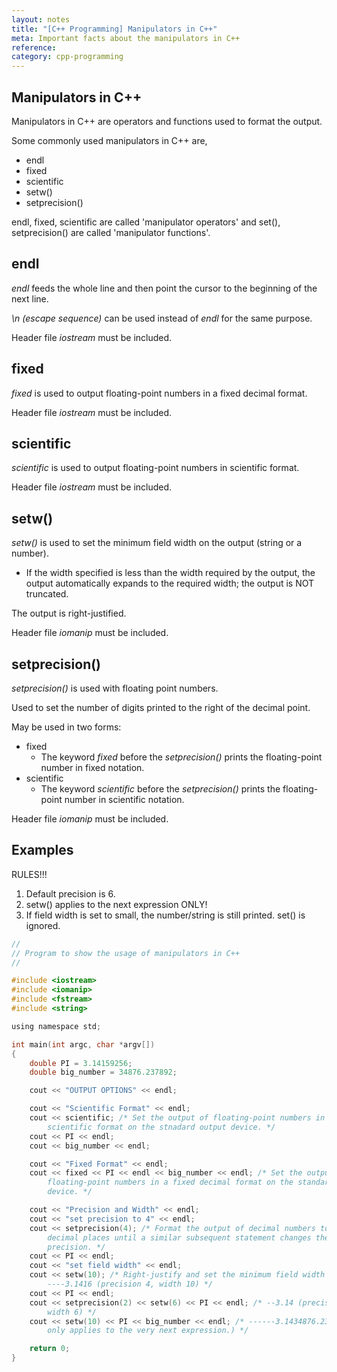 ```yaml
---
layout: notes
title: "[C++ Programming] Manipulators in C++"
meta: Important facts about the manipulators in C++
reference: 
category: cpp-programming
---
```


## Manipulators in C++

Manipulators in C++ are operators and functions used to format the output.

Some commonly used manipulators in C++ are,
* endl
* fixed
* scientific
* setw()
* setprecision()

endl, fixed, scientific are called 'manipulator operators' and set(),
setprecision() are called 'manipulator functions'.

## endl

*endl* feeds the whole line and then point the cursor to the beginning of the
next line.

*\n (escape sequence)* can be used instead of *endl* for the same purpose.

Header file *iostream* must be included.

## fixed

*fixed* is used to output floating-point numbers in a fixed decimal format.

Header file *iostream* must be included.

## scientific

*scientific* is used to output floating-point numbers in scientific format.

Header file *iostream* must be included.

## setw()

*setw()* is used to set the minimum field width on the output (string or a 
number).
* If the width specified is less than the width required by the output, the
  output automatically expands to the required width; the output is NOT
  truncated.

The output is right-justified.

Header file *iomanip* must be included. 

## setprecision()

*setprecision()* is used with floating point numbers.

Used to set the number of digits printed to the right of the decimal
point.

May be used in two forms:
* fixed
    - The keyword *fixed* before the *setprecision()* prints the floating-point
      number in fixed notation.
* scientific
    - The keyword *scientific* before the *setprecision()* prints the
      floating-point number in scientific notation.

Header file *iomanip* must be included. 

## Examples

RULES!!!
1. Default precision is 6.
2. setw() applies to the next expression ONLY!
3. If field width is set to small, the number/string is still printed. set() is
   ignored.

```c
//
// Program to show the usage of manipulators in C++
//

#include <iostream>
#include <iomanip>
#include <fstream>
#include <string>

using namespace std;

int main(int argc, char *argv[])
{
    double PI = 3.14159256;
    double big_number = 34876.237892;

    cout << "OUTPUT OPTIONS" << endl;

    cout << "Scientific Format" << endl;
    cout << scientific; /* Set the output of floating-point numbers in a 
        scientific format on the stnadard output device. */
    cout << PI << endl;
    cout << big_number << endl;

    cout << "Fixed Format" << endl; 
    cout << fixed << PI << endl << big_number << endl; /* Set the output of
        floating-point numbers in a fixed decimal format on the standard output
        device. */

    cout << "Precision and Width" << endl;
    cout << "set precision to 4" << endl; 
    cout << setprecision(4); /* Format the output of decimal numbers to 4
        decimal places until a similar subsequent statement changes the
        precision. */
    cout << PI << endl;
    cout << "set field width" << endl;
    cout << setw(10); /* Right-justify and set the minimum field width to 10.
        ----3.1416 (precision 4, width 10) */
    cout << PI << endl;
    cout << setprecision(2) << setw(6) << PI << endl; /* --3.14 (precision 2,
        width 6) */
    cout << setw(10) << PI << big_number << endl; /* ------3.1434876.23 (setw()
        only applies to the very next expression.) */

    return 0;
}
```
